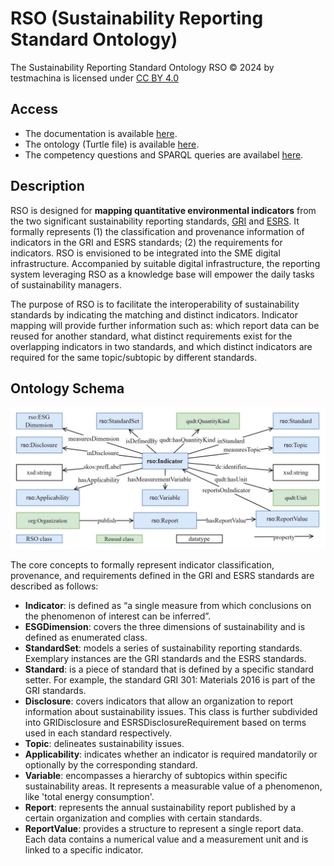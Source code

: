 # RSO (Sustainability Reporting Standard Ontology)

The Sustainability Reporting Standard Ontology RSO © 2024 by testmachina is licensed under [CC BY 4.0](https://creativecommons.org/licenses/by/4.0/)

## Access 
* The documentation is available [here](https://ontosustain.github.io/rso.github.io/).
* The ontology (Turtle file) is available [here](ontology-file/rso_blinded.ttl).
* The competency questions and SPARQL queries are availabel [here](cqs-and-sparql-queries).

## Description

RSO is designed  for **mapping quantitative environmental indicators** from the two significant sustainability reporting standards, [GRI](https://www.globalreporting.org/) and [ESRS](https://www.efrag.org/lab6). It formally represents (1) the classification and provenance information of indicators in the GRI and ESRS standards; (2) the requirements for indicators. RSO is envisioned to be integrated into the SME digital infrastructure. Accompanied by suitable digital infrastructure, the reporting system leveraging RSO as a knowledge base will empower the daily tasks of sustainability managers.


The purpose of RSO is to facilitate the interoperability of sustainability standards by indicating the matching and distinct indicators. Indicator mapping will provide further information such as: which report data can be reused for another standard, what distinct requirements exist for the overlapping indicators in two standards, and which distinct indicators are required for the same topic/subtopic by different standards.

## Ontology Schema

![RSO schema](rso-overview-v1.jpg)


The core concepts to formally represent indicator classification, provenance, and requirements defined in the GRI and ESRS standards are described as follows: 
*	**Indicator**: is defined as “a single measure from which conclusions on the phenomenon of interest can be inferred”. 
*	**ESGDimension**: covers the three dimensions of sustainability and is defined as enumerated class.
*	**StandardSet**: models a series of sustainability reporting standards. Exemplary instances are the GRI standards and the ESRS standards.
*	**Standard**: is a piece of standard that is defined by a specific standard setter. For example, the standard GRI 301: Materials 2016 is part of the GRI standards.
*	**Disclosure**: covers indicators that allow an organization to report information about sustainability issues. This class is further subdivided into GRIDisclosure and ESRSDisclosureRequirement based on terms used in each standard respectively.
*	**Topic**: delineates sustainability issues.
*	**Applicability**: indicates whether an indicator is required mandatorily or optionally by the corresponding standard.
*	**Variable**: encompasses a hierarchy of subtopics within specific sustainability areas. It represents a measurable value of a phenomenon, like 'total energy consumption'.
*	**Report**: represents the annual sustainability report published by a certain organization and complies with certain standards. 
*	**ReportValue**: provides a structure to represent a single report data. Each data contains a numerical value and a measurement unit and is linked to a specific indicator.





